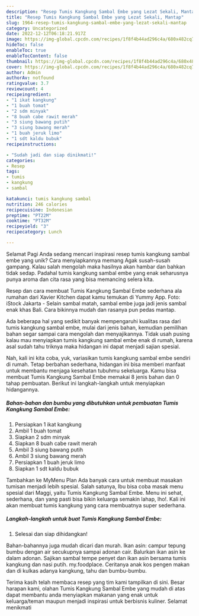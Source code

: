 ```yaml
---
description: "Resep Tumis Kangkung Sambal Embe yang Lezat Sekali, Mantap"
title: "Resep Tumis Kangkung Sambal Embe yang Lezat Sekali, Mantap"
slug: 1964-resep-tumis-kangkung-sambal-embe-yang-lezat-sekali-mantap
category: Uncategorized
date: 2022-12-12T06:18:21.917Z
image: https://img-global.cpcdn.com/recipes/1f8f4b44ad296c4a/680x482cq70/tumis-kangkung-sambal-embe-foto-resep-utama.jpg
hideToc: false
enableToc: true
enableTocContent: false
thumbnail: https://img-global.cpcdn.com/recipes/1f8f4b44ad296c4a/680x482cq70/tumis-kangkung-sambal-embe-foto-resep-utama.jpg
cover: https://img-global.cpcdn.com/recipes/1f8f4b44ad296c4a/680x482cq70/tumis-kangkung-sambal-embe-foto-resep-utama.jpg
author: Admin
authorAv: notfound
ratingvalue: 3.7
reviewcount: 4
recipeingredient:
- "1 ikat kangkung"
- "1 buah tomat"
- "2 sdm minyak"
- "8 buah cabe rawit merah"
- "3 siung bawang putih"
- "3 siung bawang merah"
- "1 buah jeruk limo"
- "1 sdt kaldu bubuk"
recipeinstructions:

- "Sudah jadi dan siap dinikmati!"
categories:
- Resep
tags:
- tumis
- kangkung
- sambal

katakunci: tumis kangkung sambal 
nutrition: 246 calories
recipecuisine: Indonesian
preptime: "PT22M"
cooktime: "PT32M"
recipeyield: "3"
recipecategory: Lunch

---
```



Selamat Pagi Anda sedang mencari inspirasi resep tumis kangkung sambal embe yang unik? Cara menyiapkannya memang Agak susah-susah gampang. Kalau salah mengolah maka hasilnya akan hambar dan bahkan tidak sedap. Padahal tumis kangkung sambal embe yang enak seharusnya punya aroma dan cita rasa yang bisa memancing selera kita.


Resep dan cara membuat Tumis Kangkung Sambal Embe sederhana ala rumahan dari Xavier Kitchen dapat kamu temukan di Yummy App. Foto: iStock Jakarta - Selain sambal matah, sambal embe juga jadi jenis sambal enak khas Bali. Cara bikinnya mudah dan rasanya pun pedas mantap.

Ada beberapa hal yang sedikit banyak mempengaruhi kualitas rasa dari tumis kangkung sambal embe, mulai dari jenis bahan, kemudian pemilihan bahan segar sampai cara mengolah dan menyajikannya. Tidak usah pusing kalau mau menyiapkan tumis kangkung sambal embe enak di rumah, karena asal sudah tahu triknya maka hidangan ini dapat menjadi sajian spesial.


Nah, kali ini kita coba, yuk, variasikan tumis kangkung sambal embe sendiri di rumah. Tetap berbahan sederhana, hidangan ini bisa memberi manfaat untuk membantu menjaga kesehatan tubuhmu sekeluarga. Kamu bisa membuat Tumis Kangkung Sambal Embe memakai 8 jenis bahan dan 0 tahap pembuatan. Berikut ini langkah-langkah untuk menyiapkan hidangannya.

<!--inarticleads1-->

##### Bahan-bahan dan bumbu yang dibutuhkan untuk pembuatan Tumis Kangkung Sambal Embe:

1. Persiapkan 1 ikat kangkung
1. Ambil 1 buah tomat
1. Siapkan 2 sdm minyak
1. Siapkan 8 buah cabe rawit merah
1. Ambil 3 siung bawang putih
1. Ambil 3 siung bawang merah
1. Persiapkan 1 buah jeruk limo
1. Siapkan 1 sdt kaldu bubuk


Tambahkan ke MyMenu Plan Ada banyak cara untuk membuat masakan tumisan menjadi lebih spesial. Salah satunya, Ibu bisa coba masak menu spesial dari Maggi, yaitu Tumis Kangkung Sambal Embe. Menu ini sehat, sederhana, dan yang pasti bisa bikin keluarga semakin lahap, lho!. Kali ini akan membuat tumis kangkung yang cara membuatnya super sederhana. 

<!--inarticleads2-->

##### Langkah-langkah untuk buat Tumis Kangkung Sambal Embe:


1. Selesai dan siap dihidangkan!

Bahan-bahannya juga mudah dicari dan murah. Ikan asin: campur tepung bumbu dengan air secukupnya sampai adonan cair. Balurkan ikan asin ke dalam adonan. Sajikan sambal tempe penyet dan ikan asin bersama tumis kangkung dan nasi putih. my.foodplace. Ceritanya anak kos pengen makan dan di kulkas adanya kangkung, tahu dan bumbu-bumbu. 

Terima kasih telah membaca resep yang tim kami tampilkan di sini. Besar harapan kami, olahan Tumis Kangkung Sambal Embe yang mudah di atas dapat membantu anda menyiapkan makanan yang enak untuk keluarga/teman maupun menjadi inspirasi untuk berbisnis kuliner. Selamat menikmati
